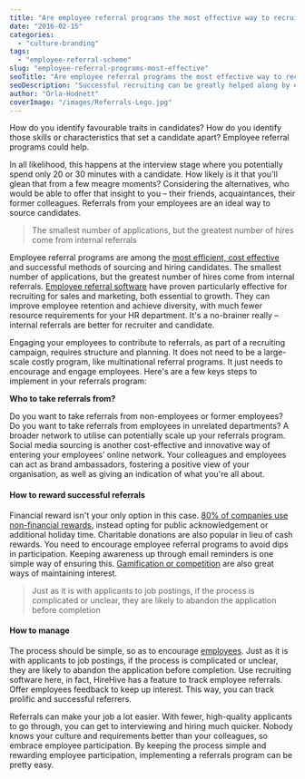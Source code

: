 ```yaml
---
title: "Are employee referral programs the most effective way to recruit?"
date: "2016-02-15"
categories:
  - "culture-branding"
tags:
  - "employee-referral-scheme"
slug: "employee-referral-programs-most-effective"
seoTitle: "Are employee referral programs the most effective way to recruit?"
seoDescription: "Successful recruiting can be greatly helped along by employee referrals. How can you implement employee referral programs?"
author: "Orla-Hodnett"
coverImage: "/images/Referrals-Lego.jpg"
---
```


How do you identify favourable traits in candidates? How do you identify those skills or characteristics that set a candidate apart? Employee referral programs could help.

In all likelihood, this happens at the interview stage where you potentially spend only 20 or 30 minutes with a candidate. How likely is it that you'll glean that from a few meagre moments? Considering the alternatives, who would be able to offer that insight to you – their friends, acquaintances, their former colleagues. Referrals from your employees are an ideal way to source candidates.

> The smallest number of applications, but the greatest number of hires come from internal referrals

Employee referral programs are among the [most efficient, cost effective](http://www.social-hire.com/social-recruiting-advice/5368/the-benefits-of-employee-referral-programs) and successful methods of sourcing and hiring candidates. The smallest number of applications, but the greatest number of hires come from internal referrals. [Employee referral software](https://hirehive.com/recruiting-features/boost-track-employee-referrals/) have proven particularly effective for recruiting for sales and marketing, both essential to growth. They can improve employee retention and achieve diversity, with much fewer resource requirements for your HR department. It's a no-brainer really – internal referrals are better for recruiter and candidate.

Engaging your employees to contribute to referrals, as part of a recruiting campaign, requires structure and planning. It does not need to be a large-scale costly program, like multinational referral programs. It just needs to encourage and engage employees. Here's are a few keys steps to implement in your referrals program:

**Who to take referrals from?**

Do you want to take referrals from non-employees or former employees? Do you want to take referrals from employees in unrelated departments? A broader network to utilise can potentially scale up your referrals program. Social media sourcing is another cost-effective and innovative way of entering your employees’ online network. Your colleagues and employees can act as brand ambassadors, fostering a positive view of your organisation, as well as giving an indication of what you're all about.

#### **How to reward successful referrals**

Financial reward isn't your only option in this case. [80% of companies use non-financial rewards](http://www.socialtalent.co/blog/employee-referral-program), instead opting for public acknowledgement or additional holiday time. Charitable donations are also popular in lieu of cash rewards. You need to encourage employee referral programs to avoid dips in participation. Keeping awareness up through email reminders is one simple way of ensuring this. [Gamification or competition](https://www.recruiter.com/i/8-ways-to-excite-employees-about-your-employee-referral-scheme/) are also great ways of maintaining interest.

> Just as it is with applicants to job postings, if the process is complicated or unclear, they are likely to abandon the application before completion

#### **How to manage**

The process should be simple, so as to encourage [employees](http://theundercoverrecruiter.com/how-to-increase-referrals/). Just as it is with applicants to job postings, if the process is complicated or unclear, they are likely to abandon the application before completion. Use recruiting software here, in fact, HireHive has a feature to track employee referrals. Offer employees feedback to keep up interest. This way, you can track prolific and successful referrers.

Referrals can make your job a lot easier. With fewer, high-quality applicants to go through, you can get to interviewing and hiring much quicker. Nobody knows your culture and requirements better than your colleagues, so embrace employee participation. By keeping the process simple and rewarding employee participation, implementing a referrals program can be pretty easy.
